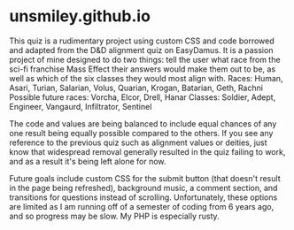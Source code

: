 # unsmiley.github.io
This quiz is a rudimentary project using custom CSS and code borrowed and adapted from the D&D alignment quiz on EasyDamus. It is a passion project of mine designed to do two things: tell the user what race from the sci-fi franchise Mass Effect their answers would make them out to be, as well as which of the six classes they would most align with.
Races: Human, Asari, Turian, Salarian, Volus, Quarian, Krogan, Batarian, Geth, Rachni
Possible future races: Vorcha, Elcor, Drell, Hanar
Classes: Soldier, Adept, Engineer, Vangaurd, Infiltrator, Sentinel

The code and values are being balanced to include equal chances of any one result being equally possible compared to the others. If you see any reference to the previous quiz such as alignment values or deities, just know that widespread removal generally resulted in the quiz failing to work, and as a result it's being left alone for now.

Future goals include custom CSS for the submit button (that doesn't result in the page being refreshed), background music, a comment section, and transitions for questions instead of scrolling. Unfortunately, these options are limited as I am running off of a semester of coding from 6 years ago, and so progress may be slow. My PHP is especially rusty.
